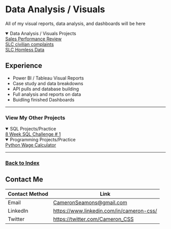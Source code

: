 # Data Analysis / Visuals

All of my visual reports, data analysis, and dashboards will be here

<details open>
  <summary>Data Analysis / Visuals Projects</summary>
<a href="https://github.com/CameronCSS/PersonalProjects/tree/main/Data%20Analysis/Sales%20Performance%20Review" target="new">Sales Performance Review</a>
<br>
<a href="https://github.com/CameronCSS/PersonalProjects/blob/main/Data%20Analysis/SLC%20civilian%20complaints/README.md" target="new">SLC civilian complaints</a>
<br>
<a href="https://github.com/CameronCSS/PersonalProjects/blob/main/Data%20Analysis/SLC%20Homless%20Data" target="new">SLC Homless Data</a>


</details>

## Experience

   - Power BI / Tableau Visual Reports
   - Case study and data breakdowns
   - API pulls and database building
   - Full analysis and reports on data
   - Buidling finished Dashboards
----

### View My Other Projects
    
<details open>
<summary>SQL Projects/Practice </summary>
<a href="https://github.com/CameronCSS/PersonalProjects/blob/main/SQL%20Projects/8%20Week%20SQL%20Challenge%20%23%201" target="new">8 Week SQL Challenge # 1</a>
</details>
    

<details open>
<summary>Programming Projects/Practice</summary>
<a href="https://github.com/CameronCSS/PersonalProjects/tree/main/Programming%20Projects/Python%20Wage%20Calculator" target="new">Python Wage Calculator</a>
</details>


----

### <a href="https://github.com/CameronCSS/PersonalProjects">Back to Index</a>

## Contact Me

| Contact Method | Link |
| --- | --- |
| Email | CameronSeamons@gmail.com |
| LinkedIn | https://www.linkedin.com/in/cameron-css/|
| Twitter | https://twitter.com/Cameron_CSS |
